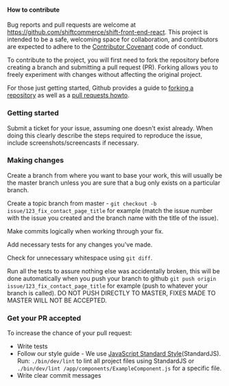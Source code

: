 #### How to contribute

Bug reports and pull requests are welcome at https://github.com/shiftcommerce/shift-front-end-react. This project is intended to be a safe, welcoming space for collaboration, and contributors are expected to adhere to the [Contributor Covenant](http://contributor-covenant.org) code of conduct.

To contribute to the project, you will first need to fork the repository before creating a branch and submitting a pull request (PR). Forking allows you to freely experiment with changes without affecting the original project.

For those just getting started, Github provides a guide to [forking a repository](https://help.github.com/articles/fork-a-repo/) as well as a [pull requests howto](https://help.github.com/articles/about-pull-requests/).

### Getting started

Submit a ticket for your issue, assuming one doesn't exist already. When doing this clearly describe the steps required to reproduce the issue, include screenshots/screencasts if necessary.

### Making changes

Create a branch from where you want to base your work, this will usually be the master branch unless you are sure that a bug only exists on a particular branch.

Create a topic branch from master - `git checkout -b issue/123_fix_contact_page_title` for example (match the issue number with the issue you created and the branch name with the title of the issue).

Make commits logically when working through your fix.

Add necessary tests for any changes you've made.

Check for unnecessary whitespace using `git diff`.

Run all the tests to assure nothing else was accidentally broken, this will be done automatically when you push your branch to github `git push origin issue/123_fix_contact_page_title` for example (push to whatever your branch is called). DO NOT PUSH DIRECTLY TO MASTER, FIXES MADE TO MASTER WILL NOT BE ACCEPTED.

### Get your PR accepted

To increase the chance of your pull request:

* Write tests
* Follow our style guide - We use [JavaScript Standard Style](https://github.com/standard/standard)(StandardJS). Run: `./bin/dev/lint` to lint all project files using StandardJS or `./bin/dev/lint /app/components/ExampleComponent.js` for a specific file.
* Write clear commit messages
